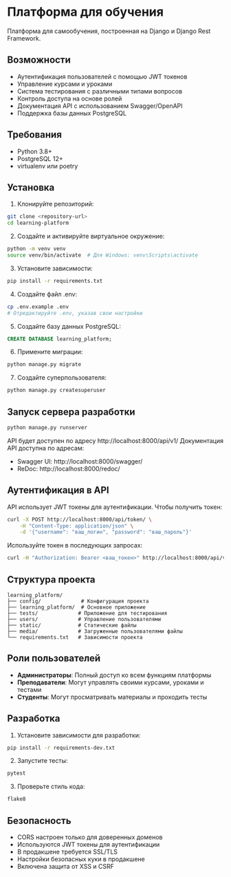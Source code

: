 # Платформа для обучения

Платформа для самообучения, построенная на Django и Django Rest Framework.

## Возможности

- Аутентификация пользователей с помощью JWT токенов
- Управление курсами и уроками
- Система тестирования с различными типами вопросов
- Контроль доступа на основе ролей
- Документация API с использованием Swagger/OpenAPI
- Поддержка базы данных PostgreSQL

## Требования

- Python 3.8+
- PostgreSQL 12+
- virtualenv или poetry

## Установка

1. Клонируйте репозиторий:
```bash
git clone <repository-url>
cd learning-platform
```

2. Создайте и активируйте виртуальное окружение:
```bash
python -m venv venv
source venv/bin/activate  # Для Windows: venv\Scripts\activate
```

3. Установите зависимости:
```bash
pip install -r requirements.txt
```

4. Создайте файл .env:
```bash
cp .env.example .env
# Отредактируйте .env, указав свои настройки
```

5. Создайте базу данных PostgreSQL:
```sql
CREATE DATABASE learning_platform;
```

6. Примените миграции:
```bash
python manage.py migrate
```

7. Создайте суперпользователя:
```bash
python manage.py createsuperuser
```

## Запуск сервера разработки

```bash
python manage.py runserver
```

API будет доступен по адресу http://localhost:8000/api/v1/
Документация API доступна по адресам:
- Swagger UI: http://localhost:8000/swagger/
- ReDoc: http://localhost:8000/redoc/

## Аутентификация в API

API использует JWT токены для аутентификации. Чтобы получить токен:

```bash
curl -X POST http://localhost:8000/api/token/ \
    -H "Content-Type: application/json" \
    -d '{"username": "ваш_логин", "password": "ваш_пароль"}'
```

Используйте токен в последующих запросах:

```bash
curl -H "Authorization: Bearer <ваш_токен>" http://localhost:8000/api/v1/courses/
```

## Структура проекта

```
learning_platform/
├── config/             # Конфигурация проекта
├── learning_platform/  # Основное приложение
├── tests/             # Приложение для тестирования
├── users/             # Управление пользователями
├── static/            # Статические файлы
├── media/             # Загруженные пользователями файлы
└── requirements.txt   # Зависимости проекта
```

## Роли пользователей

- **Администраторы**: Полный доступ ко всем функциям платформы
- **Преподаватели**: Могут управлять своими курсами, уроками и тестами
- **Студенты**: Могут просматривать материалы и проходить тесты

## Разработка

1. Установите зависимости для разработки:
```bash
pip install -r requirements-dev.txt
```

2. Запустите тесты:
```bash
pytest
```

3. Проверьте стиль кода:
```bash
flake8
```

## Безопасность

- CORS настроен только для доверенных доменов
- Используются JWT токены для аутентификации
- В продакшене требуется SSL/TLS
- Настройки безопасных куки в продакшене
- Включена защита от XSS и CSRF

